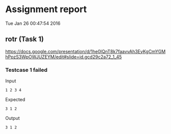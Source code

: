 # Assignment report
Tue Jan 26 00:47:54 2016
## rotr (Task 1)
https://docs.google.com/presentation/d/1he0lQnT8k7faavvAh3EyKgCmYGMhPpzS3WpOWJUZEYM/edit#slide=id.gcd29c2a72_1_45

### Testcase 1 failed
Input
```
1 2 3 4
```


Expected
```
3 1 2
```


Output
```
3 1 2  
```

